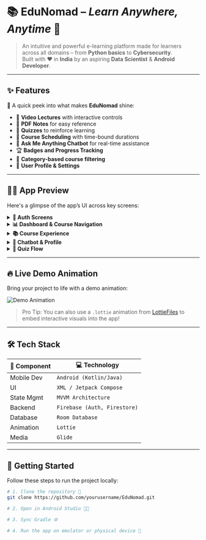 # 📚 EduNomad – *Learn Anywhere, Anytime* 🚀

> An intuitive and powerful e-learning platform made for learners across all domains – from **Python basics** to **Cybersecurity**.  
> Built with ❤️ in **India** by an aspiring **Data Scientist** & **Android Developer**.

---

## ✨ Features

🌟 A quick peek into what makes **EduNomad** shine:

- 🎥 **Video Lectures** with interactive controls  
- 📄 **PDF Notes** for easy reference  
- 🧠 **Quizzes** to reinforce learning  
- 📆 **Course Scheduling** with time-bound durations  
- 💬 **Ask Me Anything Chatbot** for real-time assistance  
- 🏆 **Badges and Progress Tracking**  
- 📂 **Category-based course filtering**  
- 👤 **User Profile & Settings**  

---

## 🧑‍🏫 App Preview

Here's a glimpse of the app’s UI across key screens:

<details>
  <summary><strong>🔐 Auth Screens</strong></summary>

| Login | Sign Up |
|-------|---------|
| ![Login](https://github.com/user-attachments/assets/f10a9eb5-b567-45ca-9e62-15d853876bc9) | ![Signup](https://github.com/user-attachments/assets/17c7d841-2961-4ce1-bac2-7a95d5b086a2) |

</details>

<details>
  <summary><strong>📊 Dashboard & Course Navigation</strong></summary>

| Dashboard | Categories | All Courses |
|-----------|------------|-------------|
| ![Dashboard](https://github.com/user-attachments/assets/10a16c49-20df-4117-89ca-9589790b1a7e) | ![Categories](https://github.com/user-attachments/assets/fa30f5e0-bcfa-4472-b44e-1f1504164790) | ![All Courses](https://github.com/user-attachments/assets/476422d2-73a2-4763-9f77-9c1837c99afd) |

</details>

<details>
  <summary><strong>📚 Course Experience</strong></summary>

| Course Detail | Content | Video |
|---------------|---------|--------|
| ![Detail](https://github.com/user-attachments/assets/e6012ea5-75d7-4caf-9681-bb2ce856f545) | ![Content](https://github.com/user-attachments/assets/05b94e7f-0360-4904-a277-78b7a5f463f2) | ![Video](https://github.com/user-attachments/assets/fbccbd0b-850f-4acd-99aa-f347ae6e20d5) |

</details>

<details>
  <summary><strong>🙋 Chatbot & Profile</strong></summary>

| Profile | Chatbot |
|---------|---------|
| ![Profile](https://github.com/user-attachments/assets/a12ac9e2-3907-4710-8bce-8d7f9bdab597) | ![Chatbot](https://github.com/user-attachments/assets/b56b65b8-9cf3-46e0-b390-09bd787fe54d) |

</details>

<details>
  <summary><strong>📝 Quiz Flow</strong></summary>

| Start Quiz | Questions | Result |
|------------|-----------|--------|
| ![Start](https://github.com/user-attachments/assets/7af360f5-3d63-4dbe-bf8e-d7e25a563371) | ![Questions](https://github.com/user-attachments/assets/f86989d9-7c0d-40f4-9c7d-40e70e486d96) | ![Result](https://github.com/user-attachments/assets/e9065b73-dee6-48e9-b64b-4df9119a629f) |

</details>

---

## 🔥 Live Demo Animation

Bring your project to life with a demo animation:

![Demo Animation](https://media.giphy.com/media/3orieQzDgC5pPYTy64/giphy.gif)

> Pro Tip: You can also use a `.lottie` animation from [LottieFiles](https://lottiefiles.com) to embed interactive visuals into the app!

---

## 🛠️ Tech Stack

| 🧩 Component | 💻 Technology |
|-------------|---------------|
| Mobile Dev | `Android (Kotlin/Java)` |
| UI         | `XML / Jetpack Compose` |
| State Mgmt | `MVVM Architecture` |
| Backend    | `Firebase (Auth, Firestore)` |
| Database   | `Room Database` |
| Animation  | `Lottie` |
| Media      | `Glide` |

---

## 🚀 Getting Started

Follow these steps to run the project locally:

```bash
# 1. Clone the repository 📁
git clone https://github.com/yourusername/EduNomad.git

# 2. Open in Android Studio 🧑‍💻

# 3. Sync Gradle ⚙️

# 4. Run the app on emulator or physical device 📱
